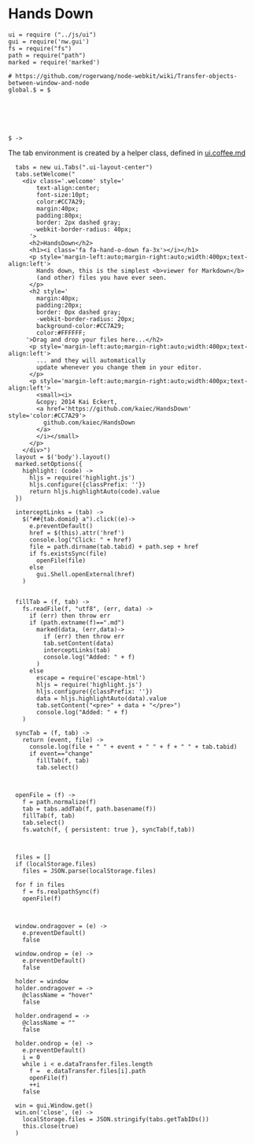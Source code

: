 Hands Down
==========

    ui = require ("../js/ui")
    gui = require('nw.gui')
    fs = require("fs")
    path = require("path")
    marked = require('marked')
      
    # https://github.com/rogerwang/node-webkit/wiki/Transfer-objects-between-window-and-node
    global.$ = $
    

    



    $ ->

The tab environment is created by a helper class, 
defined in [ui.coffee.md](ui.coffee.md)

      tabs = new ui.Tabs(".ui-layout-center")
      tabs.setWelcome("
        <div class='.welcome' style='
            text-align:center;
            font-size:10pt;
            color:#CC7A29;
            margin:40px;
            padding:80px;
            border: 2px dashed gray;
           -webkit-border-radius: 40px;
          '>
          <h2>HandsDown</h2>
          <h1><i class='fa fa-hand-o-down fa-3x'></i></h1>
          <p style='margin-left:auto;margin-right:auto;width:400px;text-align:left'>
            Hands down, this is the simplest <b>viewer for Markdown</b>
            (and other) files you have ever seen.
          </p>
          <h2 style='
            margin:40px;
            padding:20px;
            border: 0px dashed gray;
            -webkit-border-radius: 20px;
            background-color:#CC7A29;
            color:#FFFFFF;
         '>Drag and drop your files here...</h2>
          <p style='margin-left:auto;margin-right:auto;width:400px;text-align:left'>
            ... and they will automatically
            update whenever you change them in your editor.
          </p>
          <p style='margin-left:auto;margin-right:auto;width:400px;text-align:left'>
            <small><i>
            &copy; 2014 Kai Eckert,
            <a href='https://github.com/kaiec/HandsDown' style='color:#CC7A29'>
              github.com/kaiec/HandsDown
            </a>
            </i></small>
          </p>
        </div>")
      layout = $('body').layout()
      marked.setOptions({
        highlight: (code) ->
          hljs = require('highlight.js')
          hljs.configure({classPrefix: ''})
          return hljs.highlightAuto(code).value
      })

      interceptLinks = (tab) ->
        $("##{tab.domid} a").click((e)->
          e.preventDefault()
          href = $(this).attr('href')
          console.log("Click: " + href)
          file = path.dirname(tab.tabid) + path.sep + href
          if fs.existsSync(file)
            openFile(file)
          else
            gui.Shell.openExternal(href)
        )
      

      fillTab = (f, tab) ->
        fs.readFile(f, "utf8", (err, data) ->
          if (err) then throw err
          if (path.extname(f)==".md")
            marked(data, (err,data)->
              if (err) then throw err
              tab.setContent(data)
              interceptLinks(tab)
              console.log("Added: " + f)
            )
          else
            escape = require('escape-html')
            hljs = require('highlight.js')
            hljs.configure({classPrefix: ''})
            data = hljs.highlightAuto(data).value
            tab.setContent("<pre>" + data + "</pre>")
            console.log("Added: " + f)
        )

      syncTab = (f, tab) ->
        return (event, file) ->
          console.log(file + " " + event + " " + f + " " + tab.tabid)
          if event=="change"
            fillTab(f, tab)
            tab.select()



      openFile = (f) ->
        f = path.normalize(f)
        tab = tabs.addTab(f, path.basename(f))
        fillTab(f, tab)
        tab.select()
        fs.watch(f, { persistent: true }, syncTab(f,tab))



      files = []
      if (localStorage.files)
        files = JSON.parse(localStorage.files)

      for f in files
        f = fs.realpathSync(f)
        openFile(f)
      
     

      window.ondragover = (e) ->
        e.preventDefault()
        false

      window.ondrop = (e) ->
        e.preventDefault()
        false

      holder = window
      holder.ondragover = ->
        @className = "hover"
        false

      holder.ondragend = ->
        @className = ""
        false

      holder.ondrop = (e) ->
        e.preventDefault()
        i = 0
        while i < e.dataTransfer.files.length
          f =  e.dataTransfer.files[i].path
          openFile(f)
          ++i
        false

      win = gui.Window.get()
      win.on('close', (e) ->
        localStorage.files = JSON.stringify(tabs.getTabIDs())
        this.close(true)
      )
